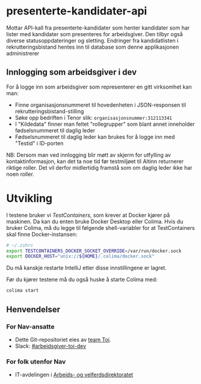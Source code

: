 # presenterte-kandidater-api

Mottar API-kall fra presenterte-kandidater som henter kandidater som har lister med kandidater som presenteres for
arbeidsgiver. Den tilbyr også diverse statusoppdateringer og sletting.
Endringer fra kandidatlisten i rekrutteringsbistand hentes inn til database som denne applikasjonen administrerer

## Innlogging som arbeidsgiver i dev

For å logge inn som arbeidsgiver som representerer en gitt virksomhet kan man:

- Finne organisasjonsnummeret til hovedenheten i JSON-responsen til rekrutteringsbistand-stilling
- Søke opp bedriften i Tenor slik: ```organisasjonsnummer:312113341```
- I "Kildedata" finner man feltet "rollegrupper" som blant annet inneholder fødselsnummeret til daglig leder
- Fødselsnummeret til daglig leder kan brukes for å logge inn med "Testid" i ID-porten

NB: Dersom man ved innlogging blir møtt av skjerm for utfylling av kontaktinformasjon, kan det ta noe tid før
testmiljøet til Altinn returnerer riktige roller. Det vil derfor midlertidig framstå som om daglig leder ikke har noen
roller.

# Utvikling

I testene bruker vi _TestContainers_, som krever at Docker kjører på maskinen. Da kan du enten bruke Docker Desktop
eller Colima. Hvis du bruker Colima, må du legge til følgende shell-variabler for at TestContainers skal finne
Docker-instansen: 

```sh
# ~/.zshrc
export TESTCONTAINERS_DOCKER_SOCKET_OVERRIDE=/var/run/docker.sock
export DOCKER_HOST="unix://${HOME}/.colima/docker.sock"
```

Du må kanskje restarte IntelliJ etter disse innstillingene er lagret.

Før du kjører testene må du også huske å starte Colima med:

```sh
colima start
```

## Henvendelser

### For Nav-ansatte
* Dette Git-repositoriet eies av [team Toi](https://teamkatalog.nav.no/team/76f378c5-eb35-42db-9f4d-0e8197be0131).
* Slack: [#arbeidsgiver-toi-dev](https://nav-it.slack.com/archives/C02HTU8DBSR)

### For folk utenfor Nav
* IT-avdelingen i [Arbeids- og velferdsdirektoratet](https://www.nav.no/no/NAV+og+samfunn/Kontakt+NAV/Relatert+informasjon/arbeids-og-velferdsdirektoratet-kontorinformasjon)

